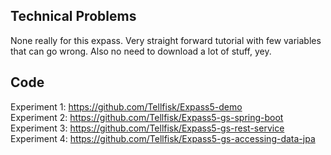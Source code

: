 ## Technical Problems
None really for this expass. Very straight forward tutorial with few variables that can go wrong. Also no need to download a lot of stuff, yey.

## Code
Experiment 1: https://github.com/Tellfisk/Expass5-demo  
Experiment 2: https://github.com/Tellfisk/Expass5-gs-spring-boot  
Experiment 3: https://github.com/Tellfisk/Expass5-gs-rest-service  
Experiment 4: https://github.com/Tellfisk/Expass5-gs-accessing-data-jpa  
